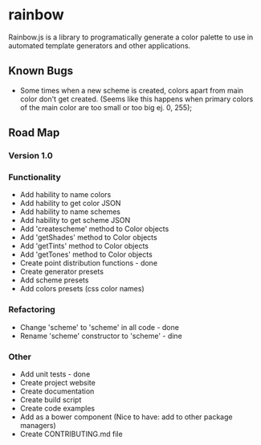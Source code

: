 # rainbow
Rainbow.js is a library to programatically generate a color palette to use in automated template generators and other applications.
## Known Bugs
* Some times when a new scheme is created, colors apart from main color don't get created.
(Seems like this happens when primary colors of the main color are too small or too big ej. 0, 255);

## Road Map

### Version 1.0

### Functionality
* Add hability to name colors
* Add hability to get color JSON
* Add hability to name schemes
* Add hability to get scheme JSON
* Add 'createscheme' method to Color objects
* Add 'getShades' method to Color objects
* Add 'getTints' method to Color objects
* Add 'getTones' method to Color objects
* Create point distribution functions - done
* Create generator presets
* Add scheme presets
* Add colors presets (css color names)

### Refactoring
* Change 'scheme' to 'scheme' in all code - done
* Rename 'scheme' constructor to 'scheme' - dine

### Other
* Add unit tests - done
* Create project website
* Create documentation
* Create build script
* Create code examples
* Add as a bower component (Nice to have: add to other package managers)
* Create CONTRIBUTING.md file
